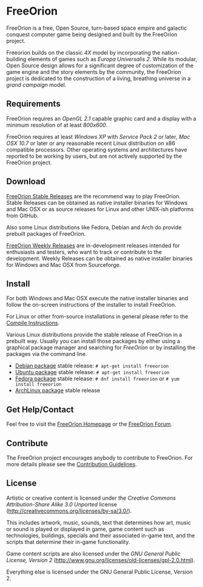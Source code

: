 # FreeOrion

FreeOrion is a free, Open Source, turn-based space empire and galactic conquest
computer game being designed and built by the FreeOrion project.

Freeorion builds on the classic *4X* model by incorporating the nation-building
elements of games such as *Europa Universalis 2*.  While its modular,
Open Source design allows for a significant degree of customization of the game
engine and the story elements by the community, the FreeOrion project is
dedicated to the construction of a living, breathing universe in a
*grand campaign* model.


## Requirements

FreeOrion requires an *OpenGL 2.1* capable graphic card and a display with a
minimum resolution of at least *800x600*.

FreeOrion requires at least *Windows XP* with *Service Pack 2* or later,
*Mac OSX 10.7* or later or any reasonable recent Linux distribution on x86
compatible processors.  Other operating systems and architectures have reported
to be working by users, but are not actively supported by the FreeOrion project.


## Download

[FreeOrion Stable Releases] are the recommend way to play FreeOrion.  Stable
Releases can be obtained as native installer binaries for Windows and Mac OSX
or as source releases for Linux and other UNIX-ish platforms from GitHub.

Also some Linux distributions like Fedora, Debian and Arch do provide prebuilt
packages of FreeOrion.

[FreeOrion Weekly Releases] are in-development releases intended for enthusiasts
and testers, who want to track or contribute to the development.  Weekly
Releases can be obtained as native installer binaries for Windows and Mac OSX
from Sourceforge.


## Install

For both Windows and Mac OSX execute the native installer binaries and follow
the on-screen instructions of the installer to install FreeOrion.

For Linux or other from-source installations in general please refer to the
[Compile Instructions].

Various Linux distributions provide the stable release of FreeOrion in
a prebuilt way.  Usually you can install those packages by either using
a graphical package manager and searching for *FreeOrion* or by installing the
packages via the command line.

  * [Debian package] stable release: `# apt-get install freeorion`
  * [Ubuntu package] stable release: `# apt-get install freeorion`
  * [Fedora package] stable release: `# dnf install freeorion`
                                  or `# yum install freeorion`
  * [ArchLinux package] stable release


## Get Help/Contact

Feel free to visit the [FreeOrion Homepage] or the [FreeOrion Forum].


## Contribute

The FreeOrion project encourages anybody to contribute to FreeOrion. For more
details please see the [Contribution Guidelines](CONTRIBUTING.md).


## License

Artistic or creative content is licensed under the *Creative Commons
Attribution-Share Alike 3.0 Unported* license
(http://creativecommons.org/licenses/by-sa/3.0/).

This includes artwork, music, sounds, text that determines how art, music or
sound is played or displayed in game, game content such as technologies,
buildings, specials and their associated in-game text, and the scripts that
determine their in-game functionality.

Game content scripts are also licensed under the *GNU General Public License,
Version 2* (http://www.gnu.org/licenses/old-licenses/gpl-2.0.html).

Everything else is licensed under the GNU General Public License, Version 2.


[FreeOrion Homepage]: http://www.freeorion.org/
[FreeOrion Forum]: http://www.freeorion.org/forum/
[FreeOrion Stable Releases]: https://github.com/freeorion/freeorion/releases
[FreeOrion Weekly Releases]: https://sourceforge.net/projects/freeorion/files/FreeOrion/Test/
[FreeOrion Development]: https://github.com/freeorion/freeorion
[Compile Instructions]: http://www.freeorion.org/index.php/Compile
[Debian Package]: https://packages.debian.org/source/sid/freeorion
[Ubuntu Package]: https://launchpad.net/ubuntu/+source/freeorion
[Fedora Package]: https://admin.fedoraproject.org/pkgdb/package/rpms/freeorion/
[ArchLinux Package]: https://aur.archlinux.org/packages/freeorion/
